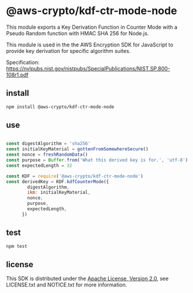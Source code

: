 # @aws-crypto/kdf-ctr-mode-node

This module exports a Key Derivation Function in Counter Mode with a Pseudo
Random function with HMAC SHA 256 for Node.js.

This module is used in the the AWS Encryption SDK for JavaScript
to provide key derivation for specific algorithm suites.

Specification: https://nvlpubs.nist.gov/nistpubs/SpecialPublications/NIST.SP.800-108r1.pdf

## install

```sh
npm install @aws-crypto/kdf-ctr-mode-node
```

## use

```javascript

const digestAlgorithm = 'sha256'
const initialKeyMaterial = gottenFromSomewhereSecure()
const nonce = freshRandomData()
const purpose = Buffer.from('What this derived key is for.', 'utf-8')
const expectedLength = 32

const KDF = require('@aws-crypto/kdf-ctr-mode-node')
const derivedKey = KDF.kdfCounterMode({
        digestAlgorithm,
        ikm: initialKeyMaterial,
        nonce,
        purpose,
        expectedLength,
      })
```

## test

```sh
npm test
```

## license

This SDK is distributed under the
[Apache License, Version 2.0](http://www.apache.org/licenses/LICENSE-2.0),
see LICENSE.txt and NOTICE.txt for more information.

